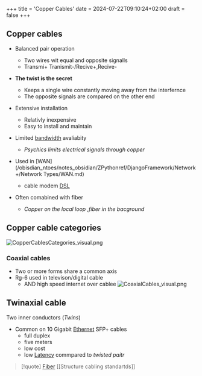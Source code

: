 +++
title = 'Copper Cables'
date = 2024-07-22T09:10:24+02:00
draft = false
+++

## Copper cables
- Balanced pair operation 
	- Two wires wit equal and opposite signalls 
	- Transmi+ Tranismit-/Recive+,Recive-
- **The twist is the secret**
	- Keeps a single wire constantly moving away from the interfernce 
	- The opposite signals are compared on the other end 

- Extensive installation
	- Relativly inexpensive 
	- Easy to install and maintain 
- Limited [bandwidth](/obisdian_ntoes/notes_obsidian/ZPythonref/DjangoFramework/Network+/Phisicall/bandwidth.md) avaliabity
	- *Psychics limits electrical signals through copper*
 - Used in [WAN](/obisdian_ntoes/notes_obsidian/ZPythonref/DjangoFramework/Network+/Network Types/WAN.md)
	 - cable modem [DSL](/obisdian_ntoes/notes_obsidian/ZPythonref/DjangoFramework/Network+/Phisicall/DSL.md)
- Often comabined with fiber
	- *Copper on  the local loop ,fiber in the bacground*
## Copper cable categories 
![CopperCablesCategories_visual.png](/Notes/CopperCablesCategories_visual.png)

### Coaxial cables 
 - Two or more forms share a common axis
 - Rg-6 used in televison/digital cable
	 - AND high speed internet over cablee 
	 ![CoaxialCables_visual.png](/Notes/CoaxialCables_visual.png)
## Twinaxial cable 
Two inner conductors (*Twins*)
- Common on 10 Gigabit [Ethernet](/obisdian_ntoes/notes_obsidian/ZPythonref/DjangoFramework/Network+/Ref_OSI/Ethernet.md) SFP+ cables
	- full duplex
	- five meters 
	- low cost 
	- low [Latency](/obisdian_ntoes/notes_obsidian/ZPythonref/DjangoFramework/Network+/Data/Latency.md) commpared to *twisted paitr*
	 
>[!quote] [Fiber](/obisdian_ntoes/notes_obsidian/ZPythonref/DjangoFramework/Network+/Phisicall/Fiber.md) [[Structure cabling standartds]]

